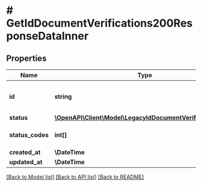 # # GetIdDocumentVerifications200ResponseDataInner

## Properties

Name | Type | Description | Notes
------------ | ------------- | ------------- | -------------
**id** | **string** | The unique identifier for a resource. |
**status** | [**\OpenAPI\Client\Model\LegacyIdDocumentVerificationStatus**](LegacyIdDocumentVerificationStatus.md) |  |
**status_codes** | **int[]** | List of response codes. |
**created_at** | **\DateTime** |  |
**updated_at** | **\DateTime** |  |

[[Back to Model list]](../../README.md#models) [[Back to API list]](../../README.md#endpoints) [[Back to README]](../../README.md)
